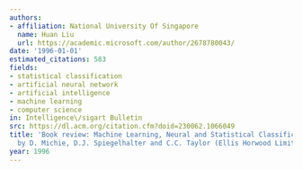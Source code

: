 ```yaml
---
authors:
- affiliation: National University Of Singapore
  name: Huan Liu
  url: https://academic.microsoft.com/author/2678780043/
date: '1996-01-01'
estimated_citations: 583
fields:
- statistical classification
- artificial neural network
- artificial intelligence
- machine learning
- computer science
in: Intelligence\/sigart Bulletin
src: https://dl.acm.org/citation.cfm?doid=230062.1066049
title: 'Book review: Machine Learning, Neural and Statistical Classification Edited
  by D. Michie, D.J. Spiegelhalter and C.C. Taylor (Ellis Horwood Limited, 1994)'
year: 1996
---
```

